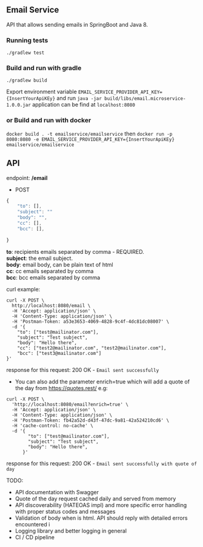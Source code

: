 ## Email Service
API that allows sending emails in SpringBoot and Java 8. 

### Running tests
`./gradlew test`
### Build and run with gradle
`./gradlew build`

Export environment variable `EMAIL_SERVICE_PROVIDER_API_KEY={InsertYourApiKEy}` 
and run `java -jar build/libs/email.microservice-1.0.0.jar`
application can be find at `localhost:8080`
 
### or Build and run with docker
`docker build . -t emailservice/emailservice`
then 
`docker run -p 8080:8080 -e EMAIL_SERVICE_PROVIDER_API_KEY={InsertYourApiKEy} emailservice/emailservice`

## API 
endpoint: __/email__ 

- POST
```js
{
    "to": [],
    "subject": ""
    "body": "",
    "cc": [],
    "bcc": [],
    
}
```
__to__: recipients emails separated by comma - REQUIRED. <br />
__subject__: the email subject. <br />
__body__: email body, can be plain text of html <br />
__cc__: cc emails separated by comma <br />
__bcc__: bcc emails separated by comma <br />

curl example:
```
curl -X POST \
  http://localhost:8080/email \
  -H 'Accept: application/json' \
  -H 'Content-Type: application/json' \
  -H 'Postman-Token: a53e3653-4069-4828-9c4f-4dc81dc08007' \
  -d '{
    "to": ["test@mailinator.com"],
    "subject": "Test subject",
    "body": "Hello there",
    "cc": ["test2@mailinator.com", "test2@mailinator.com"],
    "bcc": ["test3@mailinator.com"]
}'
```
response for this request: 200 OK - `Email sent successfully`

- You can also add the parameter enrich=true
which will add a quote of the day from https://quotes.rest/
e.g:
```
curl -X POST \
  'http://localhost:8080/email?enrich=true' \
  -H 'Accept: application/json' \
  -H 'Content-Type: application/json' \
  -H 'Postman-Token: fb42a52d-d43f-47dc-9a81-42a524210cd6' \
  -H 'cache-control: no-cache' \
  -d '{
        "to": ["test@mailinator.com"],
        "subject": "Test subject",
        "body": "Hello there",
      }'
``` 
response for this request: 200 OK - `Email sent successfully with quote of day` 

TODO:
- API documentation with Swagger
- Quote of the day request cached daily and served from memory
- API discoverability (HATEOAS impl) and more specific error handling with proper status codes and messages
- Validation of body when is html. API should reply with detailed errors encountered i
- Logging library and better logging in general
- CI / CD pipeline

